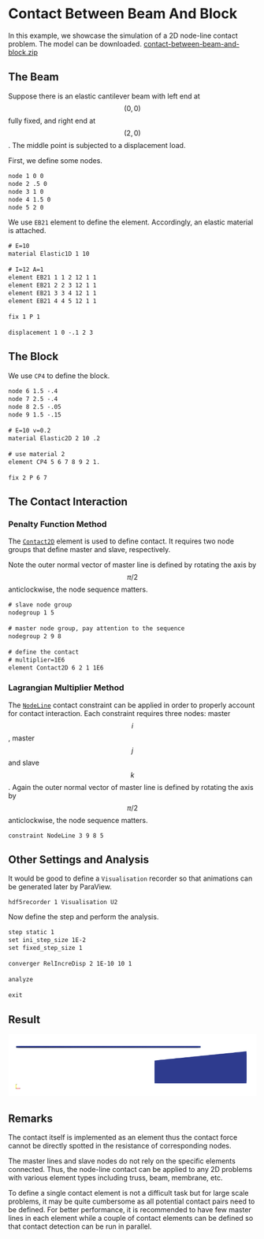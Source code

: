 # Contact Between Beam And Block

In this example, we showcase the simulation of a 2D node-line contact problem. The model can be
downloaded. [contact-between-beam-and-block.zip](contact-between-beam-and-block.zip)

## The Beam

Suppose there is an elastic cantilever beam with left end at $$(0,0)$$ fully fixed, and right end at $$(2,0)$$. The
middle point is subjected to a displacement load.

First, we define some nodes.

```
node 1 0 0
node 2 .5 0
node 3 1 0
node 4 1.5 0
node 5 2 0
```

We use `EB21` element to define the element. Accordingly, an elastic material is attached.

```
# E=10
material Elastic1D 1 10

# I=12 A=1
element EB21 1 1 2 12 1 1
element EB21 2 2 3 12 1 1
element EB21 3 3 4 12 1 1
element EB21 4 4 5 12 1 1

fix 1 P 1

displacement 1 0 -.1 2 3
```

## The Block

We use `CP4` to define the block.

```
node 6 1.5 -.4
node 7 2.5 -.4
node 8 2.5 -.05
node 9 1.5 -.15

# E=10 v=0.2
material Elastic2D 2 10 .2

# use material 2
element CP4 5 6 7 8 9 2 1.

fix 2 P 6 7
```

## The Contact Interaction

### Penalty Function Method

The [`Contact2D`](../../../Library/Element/Special/Contact2D.md) element is used to define contact. It requires two node
groups that define master and slave, respectively.

Note the outer normal vector of master line is defined by rotating the axis by $$\pi/2$$ anticlockwise, the node
sequence matters.

```
# slave node group
nodegroup 1 5

# master node group, pay attention to the sequence
nodegroup 2 9 8

# define the contact
# multiplier=1E6
element Contact2D 6 2 1 1E6
```

### Lagrangian Multiplier Method

The [`NodeLine`](../../../Library/Constraint/NodeLine.md) contact constraint can be applied in order to properly account
for contact interaction. Each constraint requires three nodes: master $$i$$, master $$j$$ and slave $$k$$. Again the
outer normal vector of master line is defined by rotating the axis by $$\pi/2$$ anticlockwise, the node sequence
matters.

```
constraint NodeLine 3 9 8 5
```

## Other Settings and Analysis

It would be good to define a `Visualisation` recorder so that animations can be generated later by ParaView.

```
hdf5recorder 1 Visualisation U2
```

Now define the step and perform the analysis.

```
step static 1
set ini_step_size 1E-2
set fixed_step_size 1

converger RelIncreDisp 2 1E-10 10 1

analyze

exit
```

## Result

![result](contact-between-beam-and-block.gif)

## Remarks

The contact itself is implemented as an element thus the contact force cannot be directly spotted in the resistance of
corresponding nodes.

The master lines and slave nodes do not rely on the specific elements connected. Thus, the node-line contact can be
applied to any 2D problems with various element types including truss, beam, membrane, etc.

To define a single contact element is not a difficult task but for large scale problems, it may be quite cumbersome as
all potential contact pairs need to be defined. For better performance, it is recommended to have few master lines in
each element while a couple of contact elements can be defined so that contact detection can be run in parallel.